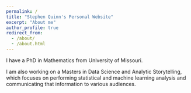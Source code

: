 ```yaml
---
permalink: /
title: "Stephen Quinn's Personal Website"
excerpt: "About me"
author_profile: true
redirect_from: 
  - /about/
  - /about.html
---
```


I have a PhD in Mathematics from University of Missouri.

I am also working on a Masters in Data Science and Analytic Storytelling, which focuses on performing statistical and machine learning analysis and communicating that information to various audiences.